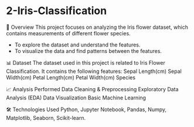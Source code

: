 # 2-Iris-Classification

📌 Overview
This project focuses on analyzing the Iris flower dataset, which contains measurements of different flower species.
* To explore the dataset and understand the features.
* To visualize the data and find patterns between the features.
  
📊 Dataset
The dataset used in this project is related to Iris Flower Classification.
It contains the following features:
Sepal Length(cm)
Sepal Width(cm)
Petal Length(cm)
Petal Width(cm)
Species

📈 Analysis Performed
Data Cleaning & Preprocessing
Exploratory Data Analysis (EDA)
Data Visualization
Basic Machine Learning

🛠️ Technologies Used
Python,
Jupyter Notebook,
Pandas, Numpy,
Matplotlib, Seaborn,
Scikit-learn.
